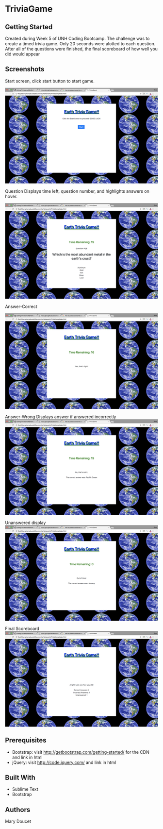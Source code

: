# TriviaGame


## Getting Started

Created during Week 5 of UNH Coding Bootcamp. The challenge was to create a timed trivia game. Only 20 seconds were alotted to each question. After all of the questions were finished, the final scoreboard of how well you did would appear

## Screenshots

Start screen, click start button to start game.


![](assets/images/startscreen.png)


Question Displays time left, question number, and highlights answers on hover.

![](assets/images/questiondisplay.png)

Answer-Correct

![](assets/images/correctanswer.png)

Answer-Wrong Displays answer if answered incorrectly
![](assets/images/wronganswer.png)

Unanswered display
![](assets/images/unanswered.png)

Final Scoreboard
![](assets/images/scoreboard.png)

## Prerequisites
- Bootstrap: visit http://getbootstrap.com/getting-started/ for the CDN and link in html
- jQuery: visit http://code.jquery.com/ and link in html

## Built With

* Sublime Text
* Bootstrap


## Authors

Mary Doucet 

